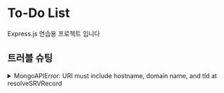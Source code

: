 # To-Do List
Express.js 연습용 프로젝트 입니다

## 트러블 슈팅
<details>
  <summary>MongoAPIError: URI must include hostname, domain name, and tld
    at resolveSRVRecord</summary>
  
  
</details>
